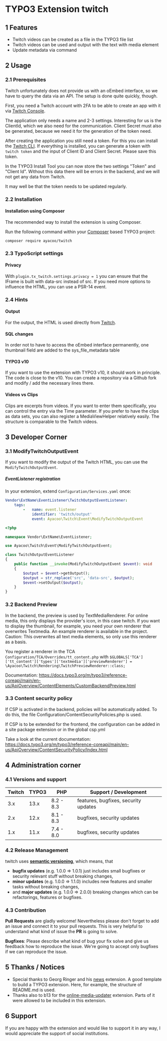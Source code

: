 # TYPO3 Extension twitch

## 1 Features

* Twitch videos can be created as a file in the TYPO3 file list
* Twitch videos can be used and output with the text with media element
* Update metadata via command

## 2 Usage

### 2.1 Prerequisites

Twitch unfortunately does not provide us with an oEmbed interface, so we have to
query the data via an API. The setup is
done quite quickly, though.

First, you need a Twitch account with 2FA to be able to create an app with it
via [Twitch Console][5].

The application only needs a name and 2-3 settings. Interesting for us is the
ClientId, which we also need for the
communication. Client Secret must also be generated, because we need it for the
generation of the token need.

After creating the application you still need a token. For this you can install
the [Twitch CLI][6]. If everything is
installed, you can generate a token with ```twitch token``` and the input of
Client ID and Client Secret. Please save
this token.

In the TYPO3 Install Tool you can now store the two settings "Token" and "Client
Id". Without this data there will be
errors in the backend, and we will not get any data from Twitch.

It may well be that the token needs to be updated regularly.

### 2.2 Installation

#### Installation using Composer

The recommended way to install the extension is using Composer.

Run the following command within your [Composer][1] based TYPO3 project:

```
composer require ayacoo/twitch
```

### 2.3 TypoScript settings

#### Privacy

With `plugin.tx_twitch.settings.privacy = 1` you can ensure that the IFrame is
built with
data-src instead of src. If you need more options to influence the HTML, you can
use a PSR-14 event.

### 2.4 Hints

#### Output

For the output, the HTML is used directly from [Twitch][4].

#### SQL changes

In order not to have to access the oEmbed interface permanently, one thumbnail
field are added to the sys_file_metadata
table

#### TYPO3 v10

If you want to use the extension with TYPO3 v10, it should work in principle.
The code is close to the v10. You can
create a repository via a Github fork and modify / add the necessary lines
there.

#### Videos vs Clips

Clips are excerpts from videos. If you want to enter them specifically, you can
control the entry via the Time
parameter. If you prefer to have the clips as data sets, you can also register a
MediaViewHelper relatively easily. The
structure is comparable to the Twitch videos.

## 3 Developer Corner

### 3.1 ModifyTwitchOutputEvent

If you want to modify the output of the Twitch HTML, you can use
the `ModifyTwitchOutputEvent`.

##### EventListener registration

In your extension, extend `Configuration/Services.yaml` once:

```yaml
Vendor\ExtName\EventListener\TwitchOutputEventListener:
    tags:
        -   name: event.listener
            identifier: 'twitch/output'
            event: Ayacoo\Twitch\Event\ModifyTwitchOutputEvent
```

```php
<?php

namespace Vendor\ExtName\EventListener;

use Ayacoo\Twitch\Event\ModifyTwitchOutputEvent;

class TwitchOutputEventListener
{
    public function __invoke(ModifyTwitchOutputEvent $event): void
    {
        $output = $event->getOutput();
        $output = str_replace('src', 'data-src', $output);
        $event->setOutput($output);
    }
}
```

### 3.2 Backend Preview

In the backend, the preview is used by TextMediaRenderer. For online media, this
only displays the provider's icon, in this case twitch. If you want to display
the thumbnail, for example, you need your own renderer that overwrites
Textmedia. An example renderer is available in the project. Caution: This
overwrites all text media elements, so only use this renderer as a basis.

You register a renderer in the TCA `Configuration/TCA/Overrides/tt_content.php`
with `$GLOBALS['TCA']['tt_content']['types']['textmedia']['previewRenderer'] = \Ayacoo\Twitch\Rendering\TwitchPreviewRenderer::class;`

Documentation: https://docs.typo3.org/m/typo3/reference-coreapi/main/en-us/ApiOverview/ContentElements/CustomBackendPreview.html

### 3.3 Content security policy

If CSP is activated in the backend, policies will be automatically added.
To do this, the file Configuration/ContentSecurityPolicies.php is used.

If CSP is to be extended for the frontend, the configuration can be added
in a site package extension or in the global csp.yml

Take a look at the current documentation:
https://docs.typo3.org/m/typo3/reference-coreapi/main/en-us/ApiOverview/ContentSecurityPolicy/Index.html

## 4 Administration corner

### 4.1 Versions and support

| Twitch | TYPO3 | PHP       | Support / Development                |
|--------|-------|-----------|--------------------------------------|
| 3.x    | 13.x  | 8.2 - 8.3 | features, bugfixes, security updates |
| 2.x    | 12.x  | 8.1 - 8.3 | bugfixes, security updates           |
| 1.x    | 11.x  | 7.4 - 8.0 | bugfixes, security updates           |

### 4.2 Release Management

twitch uses [**semantic versioning**][2], which means, that

* **bugfix updates** (e.g. 1.0.0 => 1.0.1) just includes small bugfixes or
  security relevant stuff without breaking
  changes,
* **minor updates** (e.g. 1.0.0 => 1.1.0) includes new features and smaller
  tasks without breaking changes,
* and **major updates** (e.g. 1.0.0 => 2.0.0) breaking changes which can be
  refactorings, features or bugfixes.

### 4.3 Contribution

**Pull Requests** are gladly welcome! Nevertheless please don't forget to add an
issue and connect it to your pull
requests. This
is very helpful to understand what kind of issue the **PR** is going to solve.

**Bugfixes**: Please describe what kind of bug your fix solve and give us
feedback how to reproduce the issue. We're
going
to accept only bugfixes if we can reproduce the issue.

## 5 Thanks / Notices

- Special thanks to Georg Ringer and his [news][3] extension. A good template to
  build a TYPO3 extension. Here, for example, the structure of README.md is
  used.
- Thanks also to b13 for the [online-media-updater][7] extension. Parts of it
  were allowed to be included in this extension.

[1]: https://getcomposer.org/

[2]: https://semver.org/

[3]: https://github.com/georgringer/news

[4]: https://dev.twitch.tv/docs/embed

[5]: https://dev.twitch.tv/

[6]: https://dev.twitch.tv/docs/cli

[7]: https://github.com/b13/online-media-updater

## 6 Support

If you are happy with the extension and would like to support it in any way, I
would appreciate the support of social institutions.
